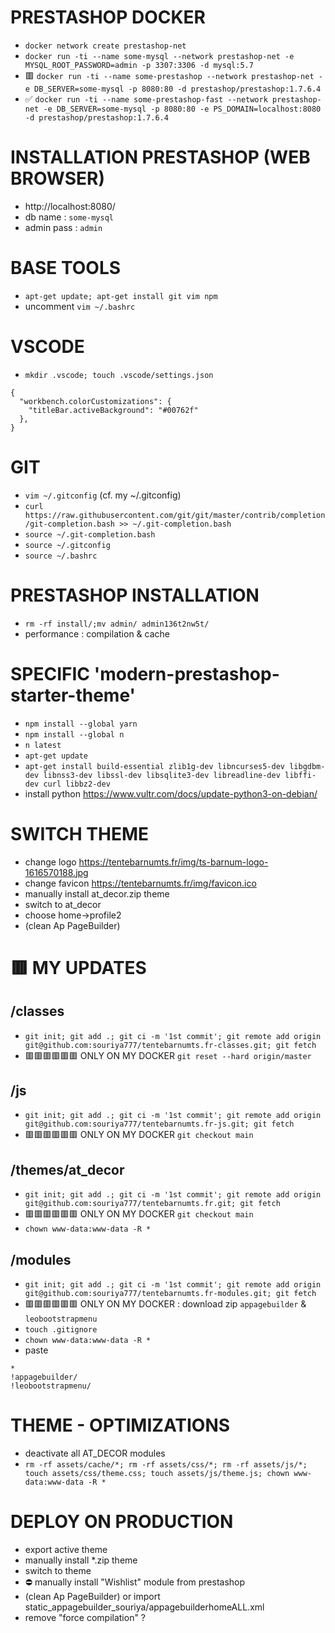 # PRESTASHOP DOCKER
- `docker network create prestashop-net`
- `docker run -ti --name some-mysql --network prestashop-net -e MYSQL_ROOT_PASSWORD=admin -p 3307:3306 -d mysql:5.7`
- 🟥 `docker run -ti --name some-prestashop --network prestashop-net -e DB_SERVER=some-mysql -p 8080:80 -d prestashop/prestashop:1.7.6.4`
- ✅ `docker run -ti --name some-prestashop-fast --network prestashop-net -e DB_SERVER=some-mysql -p 8080:80 -e PS_DOMAIN=localhost:8080 -d prestashop/prestashop:1.7.6.4`

# INSTALLATION PRESTASHOP (WEB BROWSER)
- http://localhost:8080/
- db name : `some-mysql`
- admin pass : `admin`

# BASE TOOLS
- `apt-get update; apt-get install git vim npm`
- uncomment `vim ~/.bashrc`

# VSCODE
- `mkdir .vscode; touch .vscode/settings.json`
```
{
  "workbench.colorCustomizations": {
    "titleBar.activeBackground": "#00762f"
  },
} 
```

# GIT

- `vim ~/.gitconfig` (cf. my ~/.gitconfig)
- `curl https://raw.githubusercontent.com/git/git/master/contrib/completion/git-completion.bash >> ~/.git-completion.bash`
- `source ~/.git-completion.bash`
- `source ~/.gitconfig`
- `source ~/.bashrc`

# PRESTASHOP INSTALLATION
- `rm -rf install/;mv admin/ admin136t2nw5t/`
- performance : compilation & cache

# SPECIFIC 'modern-prestashop-starter-theme'
- `npm install --global yarn`
- `npm install --global n`
- `n latest`
- `apt-get update`
- `apt-get install build-essential zlib1g-dev libncurses5-dev libgdbm-dev libnss3-dev libssl-dev libsqlite3-dev libreadline-dev libffi-dev curl libbz2-dev`
- install python https://www.vultr.com/docs/update-python3-on-debian/

# SWITCH THEME
- change logo https://tentebarnumts.fr/img/ts-barnum-logo-1616570188.jpg
- change favicon https://tentebarnumts.fr/img/favicon.ico
- manually install at_decor.zip theme
- switch to at_decor
- choose home->profile2
- (clean Ap PageBuilder)

# 🟥 MY UPDATES

## /classes
- `git init; git add .; git ci -m '1st commit'; git remote add origin git@github.com:souriya777/tentebarnumts.fr-classes.git; git fetch`
- 🟥🟥🟥🟥🟥🟥 ONLY ON MY DOCKER `git reset --hard origin/master`

## /js
- `git init; git add .; git ci -m '1st commit'; git remote add origin git@github.com:souriya777/tentebarnumts.fr-js.git; git fetch`
- 🟥🟥🟥🟥🟥🟥 ONLY ON MY DOCKER `git checkout main`

## /themes/at_decor
- `git init; git add .; git ci -m '1st commit'; git remote add origin git@github.com:souriya777/tentebarnumts.fr.git; git fetch`
- 🟥🟥🟥🟥🟥🟥 ONLY ON MY DOCKER `git checkout main`
- `chown www-data:www-data -R *`

## /modules
- `git init; git add .; git ci -m '1st commit'; git remote add origin git@github.com:souriya777/tentebarnumts.fr-modules.git; git fetch`
- 🟥🟥🟥🟥🟥🟥 ONLY ON MY DOCKER : download zip `appagebuilder` & `leobootstrapmenu`
- `touch .gitignore`
- `chown www-data:www-data -R *`
- paste 
```
*
!appagebuilder/
!leobootstrapmenu/
```

# THEME - OPTIMIZATIONS

- deactivate all AT_DECOR modules
- `rm -rf assets/cache/*; rm -rf assets/css/*; rm -rf assets/js/*; touch assets/css/theme.css; touch assets/js/theme.js; chown www-data:www-data -R *`

# DEPLOY ON PRODUCTION

- export active theme
- manually install *.zip theme
- switch to theme
- ⛔️ manually install "Wishlist" module from prestashop
- (clean Ap PageBuilder) or import static_appagebuilder_souriya/appagebuilderhomeALL.xml
- remove "force compilation" ?
